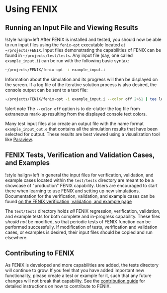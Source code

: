 # Using FENIX

## Running an Input File and Viewing Results

!style halign=left
After FENIX is installed and tested, you should now be able to run input files
using the `fenix-opt` executable located at `~/projects/FENIX`. Input files
demonstrating the capabilities of FENIX can be found in `~/projects/test/tests`.
Any input file (say, one called `example_input.i`) can be run with the following
basic syntax:

```bash
~/projects/FENIX/fenix-opt -i example_input.i
```

Information about the simulation and its progress will then be displayed on the
screen. If a log file of the iterative solution process is also desired, the
console output can be sent to a text file:

```bash
~/projects/FENIX/fenix-opt -i example_input.i --color off 2>&1 | tee log.txt
```

!alert note
The `--color off` option is to de-clutter the log file from extraneous
mark-up resulting from the displayed console text colors.

Many test input files also create an output file with the name format
`example_input_out.e` that contains all the simulation results that have been
selected for output. These results are best viewed using a visualization tool
like [Paraview](http://www.paraview.org/download/).

## FENIX Tests, Verification and Validation Cases, and Examples

!style halign=left
In general the input files for verification, validation, and example cases located within the `test/tests` directory are meant
to be a showcase of "production" FENIX capability. Users are encouraged to start there
when learning to use FENIX and setting up new simulations. Documentation for the verification, validation, and example
cases can be found [on the FENIX verification, validation, and example page](verification_validation_examples/index.md)

The `test/tests` directory holds *all* FENIX regression, verification, validation, and example
tests for both complete and in-progress capability. These files *should not* be modified,
so that periodic tests of FENIX function can be performed successfully. If modification of
tests, verification and validation cases, or examples is desired, their input files should be copied and run elsewhere.

## Contributing to FENIX

As FENIX is developed and more capabilities are added, the tests directory will continue to
grow. If you feel that you have added important new functionality, please create a test or example for
it, such that any future changes will not break that capability.
See the [contribution guide](sqa/contributing.md) for detailed instructions on how to contribute to FENIX.

